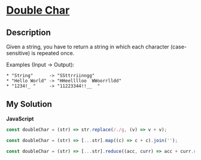 # [Double Char](https://www.codewars.com/kata/56b1f01c247c01db92000076)

## Description

Given a string, you have to return a string in which each character (case-sensitive) is repeated once.

Examples (Input -> Output):

```
* "String"      -> "SSttrriinngg"
* "Hello World" -> "HHeelllloo  WWoorrlldd"
* "1234!_ "     -> "11223344!!__  "
```

## My Solution

**JavaScript**

```js
const doubleChar = (str) => str.replace(/./g, (v) => v + v);
```

```js
const doubleChar = (str) => [...str].map((c) => c + c).join('');
```

```js
const doubleChar = (str) => [...str].reduce((acc, curr) => acc + curr.repeat(2), '');
```
